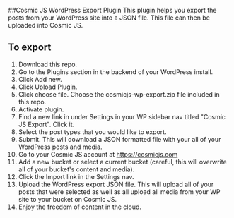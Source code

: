 ##Cosmic JS WordPress Export Plugin
This plugin helps you export the posts from your WordPress site into a JSON file.  This file can then be uploaded into Cosmic JS.

## To export
1. Download this repo.
2. Go to the Plugins section in the backend of your WordPress install. 
3. Click Add new.
4. Click Upload Plugin.
5. Click choose file.  Choose the cosmicjs-wp-export.zip file included in this repo.
6. Activate plugin.
7. Find a new link in under Settings in your WP sidebar nav titled "Cosmic JS Export".  Click it.
8. Select the post types that you would like to export.
9. Submit.  This will download a JSON formatted file with your all of your WordPress posts and media.
10. Go to your Cosmic JS account at https://cosmicjs.com
11. Add a new bucket or select a current bucket (careful, this will overwrite all of your bucket's content and media).
12. Click the Import link in the Settings nav.
13. Upload the WordPress export JSON file. This will upload all of your posts that were selected as well as all upload all media from your WP site to your bucket on Cosmic JS.
14. Enjoy the freedom of content in the cloud.

